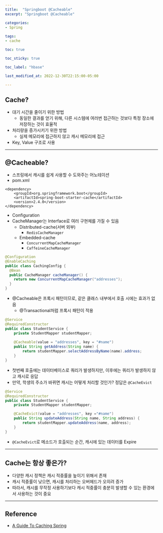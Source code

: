 ```yaml
---
title:  "Springboot @Cacheable"
excerpt: "Springboot @Cacheable"

categories:
- Spring
  
tags:
- cache

toc: true

toc_sticky: true

toc_label: "hbase"

last_modified_at: 2022-12-30T22:15:00-05:00

---
```


## Cache?

- 대기 시간을 줄이기 위한 방법
  - 동일한 결과를 얻기 위해, 다른 시스템에 여러번 접근하는 것보다 특정 장소에 저장하는 것이 효율적
- 처리량을 증가시키기 위한 방법
  - 실제 메모리에 접근하지 않고 캐시 메모리에 접근
- Key, Value 구조로 사용

---

## @Cacheable?

- 스프링에서 캐시를 쉽게 사용할 수 도와주는 어노테이션
- pom.xml
~~~pom
<dependency>
    <groupId>org.springframework.boot</groupId>
    <artifactId>spring-boot-starter-cache</artifactId>
    <version>2.4.0</version>
</dependency>
~~~
- Configuration
- CacheManager는 Interface로 여러 구현체를 가질 수 있음 
  - Distributed-cache(서버 외부)
    - `RedisCacheManager`
  - Embedded-cache
    - `ConcurrentMapCacheManager`
    - `CaffeineCacheManager`
~~~java
@Configuration
@EnableCaching
public class CachingConfig {
  @Bean
  public CacheManager cacheManager() {
    return new ConcurrentMapCacheManager("addresses");
  }
}
~~~
- @Cacheable은 프록시 패턴이므로, 같은 클래스 내부에서 호출 시에는 효과가 없음
  - @Transactional처럼 프록시 패턴이 적용
~~~java
@Service
@RequiredConstructor
public class StudentService {
    private StudentMapper studentMapper;
    
    @Cacheable(value = "addresses", key = "#name") 
    public String getAddress(String name) {
        return studentMapper.selectAddressByName(name).address;
    }
}
~~~
- 첫번째 호출에는 데이터베이스로 쿼리가 발생하지만, 이후에는 쿼리가 발생하지 않고 캐시로 응답
- 만약, 학생의 주소가 바뀌면 캐시는 어떻게 처리할 것인가? 정답은 `@CacheEvict`
~~~java
@Service
@RequiredConstructor
public class StudentService {
    private StudentMapper studentMapper;

    @CacheEvict(value = "addresses", key ="#name") 
    public String updateAddress(String name, String address) {
        return studentMapper.updateAddress(name, address);   
    }
}
~~~
- `@CacheEvict`로 메소드가 호출되는 순간, 캐시에 있는 데이터를 Expire

---

## Cache는 항상 좋은가?

- 다양한 캐시 정책은 캐시 적중률을 높이기 위해서 존재
- 캐시 적중률이 낮으면, 캐시를 처리하는 오버헤드가 오히려 증가
- 따라서, 캐시를 무작정 사용하기보다 캐시 적중률이 충분히 발생할 수 있는 환경에서 사용하는 것이 중요

---

## Reference
- [A Guide To Caching Spring](https://www.baeldung.com/spring-cache-tutorial)